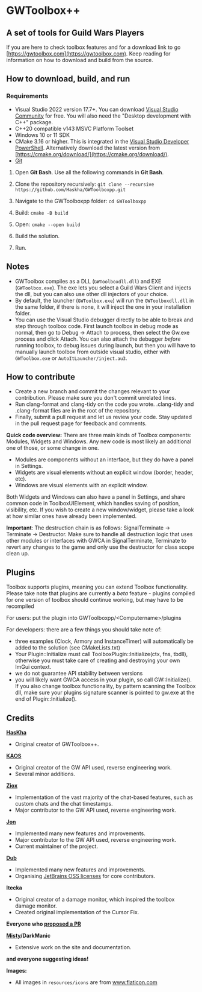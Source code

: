 # GWToolbox++

## A set of tools for Guild Wars Players

If you are here to check toolbox features and for a download link to go [https://gwtoolbox.com](https://gwtoolbox.com). Keep reading for information on how to download and build from the source.

## How to download, build, and run
### Requirements
* Visual Studio 2022 version 17.7+. You can download [Visual Studio Community](https://visualstudio.microsoft.com/vs/community/) for free. You will also need the "Desktop development with C++" package.
* C++20 compatible v143 MSVC Platform Toolset
* Windows 10 or 11 SDK
* CMake 3.16 or higher. This is integrated in the [Visual Studio Developer PowerShell](https://learn.microsoft.com/en-us/visualstudio/ide/reference/command-prompt-powershell?view=vs-2022). Alternatively download the latest version from [https://cmake.org/download/](https://cmake.org/download/).
* [Git](https://git-scm.com/)

1. Open **Git Bash**. Use all the following commands in **Git Bash**. 

2. Clone the repository recursively: 
`git clone --recursive https://github.com/Haskha/GWToolboxpp.git`

3. Navigate to the GWToolboxpp folder: 
`cd GWToolboxpp`

4. Build: `cmake -B build`

5. Open: `cmake --open build`

6. Build the solution.

7. Run.

## Notes
* GWToolbox compiles as a DLL (`GWToolboxdll.dll`) and EXE (`GWToolbox.exe`). The exe lets you select a Guild Wars Client and injects the dll, but you can also use other dll injectors of your choice.
* By default, the launcher (`GWToolbox.exe`) will run the `GWToolboxdll.dll` in the same folder, if there is none, it will inject the one in your installation folder.
* You can use the Visual Studio debugger directly to be able to break and step through toolbox code. First launch toolbox in debug mode as normal, then go to Debug -> Attach to process, then select the Gw.exe process and click Attach. You can also attach the debugger *before* running toolbox, to debug issues during launch, but then you will have to manually launch toolbox from outside visual studio, either with `GWToolbox.exe` or `AutoItLauncher/inject.au3`. 

## How to contribute
* Create a new branch and commit the changes relevant to your contribution. Please make sure you don't commit unrelated lines.
* Run clang-format and clang-tidy on the code you wrote. .clang-tidy and .clang-format files are in the root of the repository.
* Finally, submit a pull request and let us review your code. Stay updated in the pull request page for feedback and comments.

**Quick code overview:**
There are three main kinds of Toolbox components: Modules, Widgets and Windows. Any new code is most likely an additional one of those, or some change in one. 
* Modules are components without an interface, but they do have a panel in Settings.
* Widgets are visual elements without an explicit window (border, header, etc).
* Windows are visual elements with an explicit window.

Both Widgets and Windows can also have a panel in Settings, and share common code in ToolboxUIElement, which handles saving of position, visibility, etc. If you wish to create a new window/widget, please take a look at how similar ones have already been implemented.  

**Important**: The destruction chain is as follows: SignalTerminate -> Terminate -> Destructor. Make sure to handle all destruction logic that uses other modules or interfaces with GWCA in SignalTerminate, Terminate to revert any changes to the game and only use the destructor for class scope clean up.

## Plugins
Toolbox supports plugins, meaning you can extend Toolbox functionality.
Please take note that plugins are currently a *beta* feature - plugins compiled for one version of toolbox should continue working, but may have to be recompiled

For users: put the plugin into GWToolboxpp/\<Computername\>/plugins

For developers: there are a few things you should take note of:
* three examples (Clock, Armory and InstanceTimer) will automatically be added to the solution (see CMakeLists.txt)
* Your Plugin::Initialize must call ToolboxPlugin::Initialize(ctx, fns, tbdll), otherwise you must take care of creating and destroying your own ImGui context.
* we do not guarantee API stability between versions
* you will likely want GWCA access in your plugin, so call GW::Initialize(). If you also change toolbox functionality, by pattern scanning the Toolbox dll, make sure your plugins signature scanner is pointed to gw.exe at the end of Plugin::Initialize().

## Credits

 **[HasKha](https://github.com/HasKha)**
 * Original creator of GWToolbox++.
 
 **[KAOS](https://github.com/GregLando113)**
 * Original creator of the GW API used, reverse engineering work.
 * Several minor additions.

 **[Ziox](https://github.com/reduf)**   
 * Implementation of the vast majority of the chat-based features, such as custom chats and the chat timestamps.
 * Major contributor to the GW API used, reverse engineering work.
 
 **[Jon](https://github.com/3vcloud)**
 * Implemented many new features and improvements.
 * Major contributor to the GW API used, reverse engineering work.
 * Current maintainer of the project.
 
 **[Dub](https://github.com/DubbleClick)**
 * Implemented many new features and improvements.
 * Organising [JetBrains OSS licenses](https://www.jetbrains.com/community/opensource/#support) for core contributors.

 **Itecka** 
 * Original creator of a damage monitor, which inspired the toolbox damage monitor.
 * Created original implementation of the Cursor Fix.

 **Everyone who [proposed a PR](https://github.com/HasKha/GWToolboxpp/pulls?q=is%3Apr+is%3Amerged)**

 **[Misty](https://github.com/Hour-of-the-Owl)/DarkManic**
 * Extensive work on the site and documentation.

 **and everyone suggesting ideas!**

**Images:**
* All images in `resources/icons` are from www.flaticon.com 
